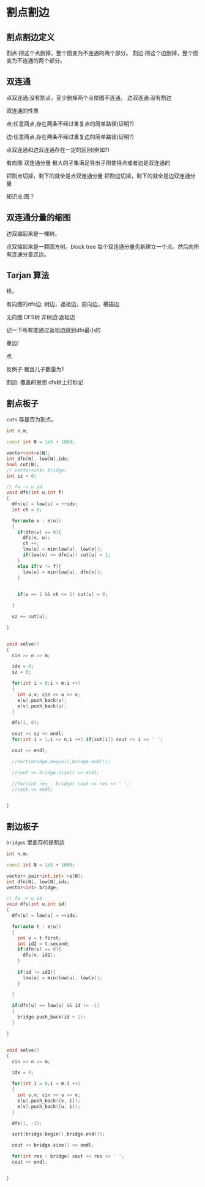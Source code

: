 # 割点割边

## 割点割边定义

割点:把这个点删掉，整个图变为不连通的两个部分。
割边:把这个边删掉，整个图变为不连通的两个部分。

## 双连通

点双连通:没有割点，至少删掉两个点使图不连通。
边双连通:没有割边

双连通的性质

点:任意两点,存在两条不经过重复点的简单路径(证明?)

边:任意两点,存在两条不经过重复边的简单路径(证明?)

点双连通和边双连通存在一定的区别(例如?)

有向图
双连通分量
极大的子集满足导出子图使得点或者边是双连通的

把割点切掉，剩下的就全是点双连通分量
把割边切掉，剩下的就全是边双连通分量

知识点:图？

## 双连通分量的缩图

边双缩起来是一棵树。

点双缩起来是一颗圆方树。block tree
每个双连通分量先新建立一个点。然后向所有连通分量连边。

## Tarjan 算法

桥。

有向图的dfs边:
树边，返祖边，前向边，横插边

无向图
DFS树 非树边:返祖边

记一下所有能通过返祖边跳到dfn最小的

重边!

点

反例子 根且儿子数量为1

割边: 覆盖的思想 dfs树上打标记

## 割点板子

`cuts` 存是否为割点。

```cpp
int n,m;

const int N = 1e5 + 1000;

vector<int>e[N];
int dfn[N], low[N],idx;
bool cut[N];
// vector<int> bridge;
int sz = 0;

// fa -> u id
void dfs(int u,int f)
{
  dfn[u] = low[u] = ++idx;
  int ch = 0;

  for(auto v : e[u])
  {
    if(dfn[v] == 0){
      dfs(v, u);
      ch ++;
      low[u] = min(low[u], low[v]);
      if(low[v] >= dfn[u]) cut[u] = 1;
    }
    else if(v != f){
      low[u] = min(low[u], dfn[v]);
    }
  

    if(u == 1 && ch <= 1) cut[u] = 0;

  }

  sz += cut[u];

}


void solve()
{
  cin >> n >> m;

  idx = 0;
  sz = 0;

  for(int i = 0;i < m;i ++)
  {
    int u,v; cin >> u >> v;
    e[u].push_back(v);
    e[v].push_back(u);
  }

  dfs(1, 0);

  cout << sz << endl;
  for(int i = 1;i <= n;i ++) if(cut[i]) cout << i << ' ';

  cout << endl;

  //sort(bridge.begin(),bridge.end());

  //cout << bridge.size() << endl;

  //for(int res : bridge) cout << res << ' ';
  //cout << endl;


}

```

## 割边板子

`bridges` 里面存的是割边

```cpp
int n,m;

const int N = 1e5 + 1000;

vector< pair<int,int> >e[N];
int dfn[N], low[N],idx;
vector<int> bridge;

// fa -> u id
void dfs(int u,int id)
{
  dfn[u] = low[u] = ++idx;

  for(auto t : e[u])
  {
    int v = t.first; 
    int id2 = t.second;
    if(dfn[v] == 0){
      dfs(v, id2);
    }
    
    if(id != id2){
      low[u] = min(low[u], low[v]);
    }

  }

  if(dfn[u] == low[u] && id != -1)
  {
    bridge.push_back(id + 1);
  }

}


void solve()
{
  cin >> n >> m;

  idx = 0;

  for(int i = 0;i < m;i ++)
  {
    int u,v; cin >> u >> v;
    e[u].push_back({v, i});
    e[v].push_back({u, i});
  }

  dfs(1, -1);

  sort(bridge.begin(),bridge.end());

  cout << bridge.size() << endl;

  for(int res : bridge) cout << res << ' ';
  cout << endl;


}
```



